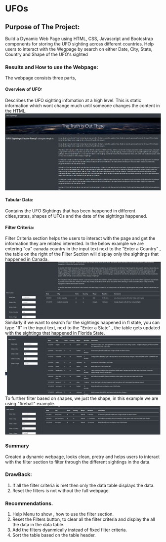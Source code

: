 # UFOs

## Purpose of The Project: 
Build a Dynamic Web Page using HTML, CSS, Javascript and Bootcstrap components for storing the UFO sighting across different countries. Help users to interact with the Wegpage by search on either Date, City, State, Country and Shape of the UFO's sighted

### Results and How to use the Webpage:
The webpage consists three parts,
#### Overview of UFO:
  Describes the UFO sighting infomation at a high level. This is static information which wont change much until someone changes the content in the HTML.
![WebPage-HeaderPart](/resources/webpage-header.png) <br/>
#### Tabular Data:<br>
  Contains the UFO Sightings that has been happened in different cities,states, shapes of UFOs and the date of the sightings happened.
#### Filter Criteria:
  Filter Criteria section helps the users to interact with the page and get the information they are related interested. In the below example we are entering "ca" canada country     in the input text next to the "Enter a Country" , the table on the right of the Filter Section will display only the sightings that happened in Canada. <br>
![WebPage-HeaderPart](/resources/webpage-filtering.png) <br/>
  Similarly if we want to search for the sightings happened in fl state, you can type "fl" in the input text, next to the "Enter a State" , the table gets updated with the           sightings that happened in Florida State.
![WebPage-HeaderPart](/resources/webpage-filtering-state-fl-new.png) <br/>
  To further filter based on shapes, we just the shape, in this example we are using "fireball" example.
![WebPage-HeaderPart](/resources/webpage-filtering-state-fl-fireball.png) <br/>


### Summary
  Created a dynamic webpage, looks clean, pretry and helps users to interact with the filter section to filter through the different sightings in the data.
### DrawBack:
  1. If all the filter criteria is met then only the data table displays the data.
  2. Reset the filters is not without the full webpage.

### Recommendations.
  1. Help Menu to show , how to use the filter section.
  1. Reset the Filters button, to clear all the filter criteria and display the all the data in the data table.
  1. Add the filters dyanmically instead of fixed filter criteria.
  1. Sort the table based on the table header.
